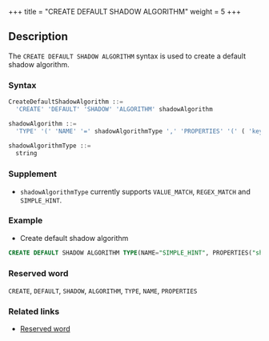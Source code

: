 +++
title = "CREATE DEFAULT SHADOW ALGORITHM"
weight = 5
+++

## Description

The `CREATE DEFAULT SHADOW ALGORITHM` syntax is used to create a default shadow algorithm.

### Syntax

```sql
CreateDefaultShadowAlgorithm ::=
  'CREATE' 'DEFAULT' 'SHADOW' 'ALGORITHM' shadowAlgorithm 

shadowAlgorithm ::=
  'TYPE' '(' 'NAME' '=' shadowAlgorithmType ',' 'PROPERTIES' '(' ( 'key' '=' 'value' ( ',' 'key' '=' 'value' )* ) ')' ')'
    
shadowAlgorithmType ::=
  string
```

### Supplement

- `shadowAlgorithmType` currently supports `VALUE_MATCH`, `REGEX_MATCH` and `SIMPLE_HINT`.

### Example

- Create default shadow algorithm

```sql
CREATE DEFAULT SHADOW ALGORITHM TYPE(NAME="SIMPLE_HINT", PROPERTIES("shadow"="true", "foo"="bar"));
```

### Reserved word

`CREATE`, `DEFAULT`, `SHADOW`, `ALGORITHM`, `TYPE`, `NAME`, `PROPERTIES`

### Related links

- [Reserved word](/en/reference/distsql/syntax/reserved-word/)
